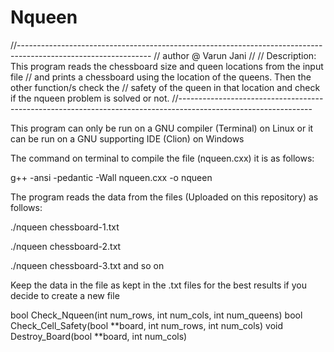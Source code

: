 # Nqueen

//---------------------------------------------------------------------------------------------------------------
// author @ Varun Jani
//
// Description: This program reads the chessboard size and queen locations from the input file
// and prints a chessboard using the location of the queens. Then the other function/s check the
// safety of the queen in that location and check if the nqueen problem is solved or not.
//---------------------------------------------------------------------------------------------------------------

This program can only be run on a GNU compiler (Terminal) on Linux or it can be run on a GNU supporting IDE (Clion) on Windows

The command on terminal to compile the file (nqueen.cxx) it is as follows:

g++ -ansi -pedantic -Wall nqueen.cxx -o nqueen

The program reads the data from the files (Uploaded on this repository) as follows:

./nqueen chessboard-1.txt

./nqueen chessboard-2.txt

./nqueen chessboard-3.txt and so on

Keep the data in the file as kept in the .txt files for the best results if you decide to create a new file

bool Check_Nqueen(int num_rows, int num_cols, int num_queens)
bool Check_Cell_Safety(bool **board, int num_rows, int num_cols)
void Destroy_Board(bool **board, int num_cols)
